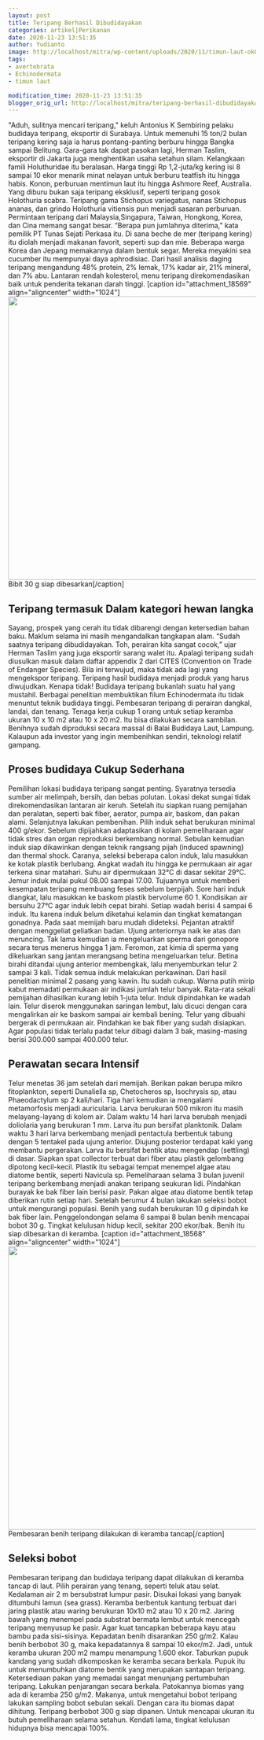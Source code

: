 ```yaml
---
layout: post
title: Teripang Berhasil Dibudidayakan
categories: artikel|Perikanan
date: 2020-11-23 13:51:35
author: Yudianto
image: http://localhost/mitra/wp-content/uploads/2020/11/timun-laut-ok000.jpg
tags:
- avertebrata
- Echinodermata
- timun laut

modification_time: 2020-11-23 13:51:35
blogger_orig_url: http://localhost/mitra/teripang-berhasil-dibudidayakan.html
---
```


"Aduh, sulitnya mencari teripang," keluh Antonius K Sembiring pelaku budidaya teripang, eksportir di Surabaya. Untuk memenuhi 15 ton/2 bulan teripang kering saja ia harus pontang-panting berburu hingga Bangka sampai Belitung. Gara-gara tak dapat pasokan lagi, Herman Taslim, eksportir di Jakarta juga menghentikan usaha setahun silam.
Kelangkaan famili Holuthuridae itu beralasan. Harga tinggi Rp 1,2-juta/kg kering isi 8 sampai 10 ekor menarik minat nelayan untuk berburu teatfish itu hingga habis. Konon, perburuan mentimun laut itu hingga Ashmore Reef, Australia. Yang diburu bukan saja teripang eksklusif, seperti teripang gosok Holothuria scabra. Teripang gama Stichopus variegatus, nanas Stichopus ananas, dan grindo Holothuria vitiensis pun menjadi sasaran perburuan.
Permintaan teripang dari Malaysia,Singapura, Taiwan, Hongkong, Korea, dan Cina memang sangat besar. “Berapa pun jumlahnya diterima,” kata pemilik PT Tunas Sejati Perkasa itu. Di sana beche de mer (teripang kering) itu diolah menjadi makanan favorit, seperti sup dan mie. Beberapa warga Korea dan Jepang memakannya dalam bentuk segar.
Mereka meyakini sea cucumber itu mempunyai daya aphrodisiac. Dari hasil analisis daging teripang mengandung 48% protein, 2% lemak, 17% kadar air, 21% mineral, dan 7% abu. Lantaran rendah kolesterol, menu teripang direkomendasikan baik untuk penderita tekanan darah tinggi.
[caption id="attachment_18569" align="aligncenter" width="1024"]<img class="wp-image-18569 size-large" src="http://127.0.0.1/mitra/wp-content/uploads/2020/11/indukan-teripang-1024x576.jpg" alt="" width="1024" height="576" /> Bibit 30 g siap dibesarkan[/caption]
<h2 id="Langka">Teripang termasuk Dalam kategori hewan langka</h2>
Sayang, prospek yang cerah itu tidak dibarengi dengan ketersedian bahan baku. Maklum selama ini masih mengandalkan tangkapan alam. “Sudah saatnya teripang dibudidayakan. Toh, perairan kita sangat cocok,” ujar Herman Taslim yang juga eksportir sarang walet itu. Apalagi teripang sudah diusulkan masuk dalam daftar appendix 2 dari CITES (Convention on Trade of Endanger Species). Bila ini terwujud, maka tidak ada lagi yang mengekspor teripang.
Teripang hasil budidaya menjadi produk yang harus diwujudkan. Kenapa tidak! Budidaya teripang bukanlah suatu hal yang mustahil. Berbagai penelitian membuktikan filum Echinodermata itu tidak menuntut teknik budidaya tinggi.
Pembesaran teripang di perairan dangkal, landai, dan tenang. Tenaga kerja cukup 1 orang untuk setiap keramba ukuran 10 x 10 m2 atau 10 x 20 m2. Itu bisa dilakukan secara sambilan. Benihnya sudah diproduksi secara massal di Balai Budidaya Laut, Lampung. Kalaupun ada investor yang ingin membenihkan sendiri, teknologi relatif gampang.
<h2 id="Sederhana">Proses budidaya Cukup Sederhana</h2>
Pemilihan lokasi budidaya teripang sangat penting. Syaratnya tersedia sumber air melimpah, bersih, dan bebas polutan. Lokasi dekat sungai tidak direkomendasikan lantaran air keruh. Setelah itu siapkan ruang pemijahan dan peralatan, seperti bak fiber, aerator, pumpa air, baskom, dan pakan alami. Selanjutnya lakukan pembenihan.
Pilih induk sehat berukuran minimal 400 g/ekor. Sebelum dipijahkan adaptasikan di kolam pemeliharaan agar tidak stres dan organ reproduksi berkembang normal. Sebulan kemudian induk siap dikawinkan dengan teknik rangsang pijah (induced spawning) dan thermal shock.
Caranya, seleksi beberapa calon induk, lalu masukkan ke kotak plastik berlubang. Angkat wadah itu hingga ke permukaan air agar terkena sinar matahari. Suhu air dipermukaan 32°C di dasar sekitar 29°C. Jemur induk mulai pukul 08.00 sampai 17.00. Tujuannya untuk memberi kesempatan teripang membuang feses sebelum berpijah.
Sore hari induk diangkat, lalu masukkan ke baskom plastik bervolume 60 1. Kondisikan air bersuhu 27°C agar induk lebih cepat birahi. Setiap wadah berisi 4 sampai 6 induk. Itu karena induk belum diketahui kelamin dan tingkat kematangan gonadnya.
Pada saat memijah baru mudah dideteksi. Pejantan atraktif dengan menggeliat geliatkan badan. Ujung anteriornya naik ke atas dan meruncing. Tak lama kemudian ia mengeluarkan sperma dari gonopore secara terus menerus hingga 1 jam. Feromon, zat kimia di sperma yang dikeluarkan sang jantan merangsang betina mengeluarkan telur. Betina birahi ditandai ujung anterior membengkak, lalu menyemburkan telur 2 sampai 3 kali.
Tidak semua induk melakukan perkawinan. Dari hasil penelitian minimal 2 pasang yang kawin. Itu sudah cukup. Warna putih mirip kabut memadati permukaan air indikasi jumlah telur banyak. Rata-rata sekali pemijahan dihasilkan kurang lebih 1-juta telur.
Induk dipindahkan ke wadah lain. Telur diserok menggunakan saringan lembut, lalu dicuci dengan cara mengalirkan air ke baskom sampai air kembali bening. Telur yang dibuahi bergerak di permukaan air. Pindahkan ke bak fiber yang sudah disiapkan. Agar populasi tidak terlalu padat telur dibagi dalam 3 bak, masing-masing berisi 300.000 sampai 400.000 telur.
<h2 id="Intensif">Perawatan secara Intensif</h2>
Telur menetas 36 jam setelah dari memijah. Berikan pakan berupa mikro fitoplankton, seperti Dunaliella sp, Chetocheros sp, Isochrysis sp, atau Phaeodactylum sp 2 kali/hari. Tiga hari kemudian ia mengalami metamorfosis menjadi auricularia. Larva berukuran 500 mikron itu masih melayang-layang di kolom air. Dalam waktu 14 hari larva berubah menjadi doliolaria yang berukuran 1 mm. Larva itu pun bersifat planktonik.
Dalam waktu 3 hari larva berkembang menjadi pentactula berbentuk tabung dengan 5 tentakel pada ujung anterior. Diujung posterior terdapat kaki yang membantu pergerakan. Larva itu bersifat bentik atau mengendap (settling) di dasar. Siapkan spat collector terbuat dari fiber atau plastik gelombang dipotong kecil-kecil. Plastik itu sebagai tempat menempel algae atau diatome bentik, seperti Navicula sp.
Pemeliharaan selama 3 bulan juvenil teripang berkembang menjadi anakan teripang seukuran lidi. Pindahkan burayak ke bak fiber lain berisi pasir. Pakan algae atau diatome bentik tetap diberikan rutin setiap hari.
Setelah berumur 4 bulan lakukan seleksi bobot untuk mengurangi populasi. Benih yang sudah berukuran 10 g dipindah ke bak fiber lain. Penggelondongan selama 6 sampai 8 bulan benih mencapai bobot 30 g. Tingkat kelulusan hidup kecil, sekitar 200 ekor/bak. Benih itu siap dibesarkan di keramba.
[caption id="attachment_18568" align="aligncenter" width="1024"]<img class="wp-image-18568 size-large" src="http://127.0.0.1/mitra/wp-content/uploads/2020/11/benih-teripang-1024x576.jpg" alt="" width="1024" height="576" /> Pembesaran benih teripang dilakukan di keramba tancap[/caption]
<h2 id="Seleksi">Seleksi bobot</h2>
Pembesaran teripang dan budidaya teripang dapat dilakukan di keramba tancap di laut. Pilih perairan yang tenang, seperti teluk atau selat. Kedalaman air 2 m bersubstrat lumpur pasir. Disukai lokasi yang banyak ditumbuhi lamun (sea grass).
Keramba berbentuk kantung terbuat dari jaring plastik atau waring berukuran 10x10 m2 atau 10 x 20 m2. Jaring bawah yang menempel pada substrat bermata lembut untuk mencegah teripang menyusup ke pasir. Agar kuat tancapkan beberapa kayu atau bambu pada sisi-sisinya.
Kepadatan benih disarankan 250 g/m2. Kalau benih berbobot 30 g, maka kepadatannya 8 sampai 10 ekor/m2. Jadi, untuk keramba ukuran 200 m2 mampu menampung 1.600 ekor. Taburkan pupuk kandang yang sudah dikomposkan ke keramba secara berkala. Pupuk itu untuk menumbuhkan diatome bentik yang merupakan santapan teripang. Ketersediaan pakan yang memadai sangat menunjang pertumbuhan teripang.
Lakukan penjarangan secara berkala. Patokannya biomas yang ada di keramba 250 g/m2. Makanya, untuk mengetahui bobot teripang lakukan sampling bobot sebulan sekali. Dengan cara itu biomas dapat dihitung. Teripang berbobot 300 g siap dipanen. Untuk mencapai ukuran itu butuh pemeliharaan selama setahun. Kendati lama, tingkat kelulusan hidupnya bisa mencapai 100%.
